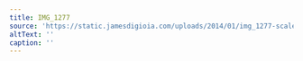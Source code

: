 ```yaml
---
title: IMG_1277
source: 'https://static.jamesdigioia.com/uploads/2014/01/img_1277-scaled.jpg'
altText: ''
caption: ''
---
```


